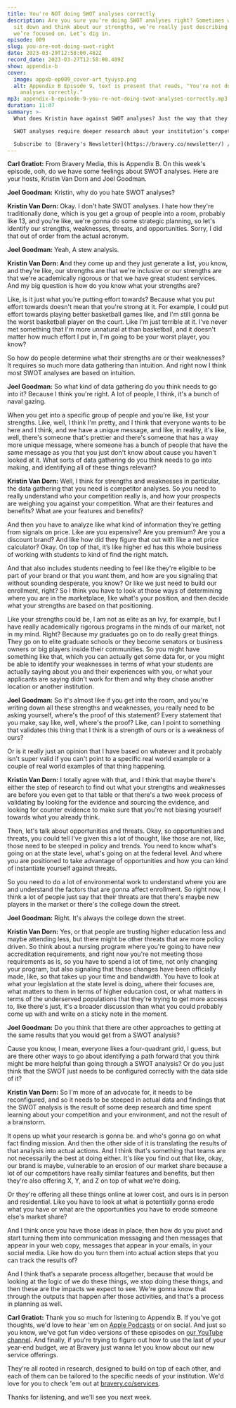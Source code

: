 ```yaml
---
title: You're NOT doing SWOT analyses correctly
description: Are you sure you’re doing SWOT analyses right? Sometimes when we
  sit down and think about our strengths, we’re really just describing things
  we’re focused on. Let’s dig in.
episode: 009
slug: you-are-not-doing-swot-right
date: 2023-03-29T12:58:00.482Z
record_date: 2023-03-27T12:58:00.489Z
show: appendix-b
cover:
  image: appxb-ep009_cover-art_tyuysp.png
  alt: Appendix B Episode 9, text is present that reads, "You're not doing swot
    analyses correctly."
mp3: appendix-b-episode-9-you-re-not-doing-swot-analyses-correctly.mp3
duration: 11:07
summary: >-
  What does Kristin have against SWOT analyses? Just the way that they’re typically done. 

  SWOT analyses require deeper research about your institution’s competition and environment, and shouldn’t just be the result of a 30-minute brainstorm.

  Subscribe to [Bravery's Newsletter](https://bravery.co/newsletter/) / [Follow Joel](https://www.linkedin.com/in/joelgoodman/) / [Follow Kristin](https://www.linkedin.com/in/kristinvandorn/) / Check out the [Bravery YouTube Channel](https://www.youtube.com/@BraveryMedia)
---
```

**Carl Gratiot:**
From Bravery Media, this is Appendix B. On this week's episode, ooh, do we have some feelings about SWOT analyses. Here are your hosts, Kristin Van Dorn and Joel Goodman. 

**Joel Goodman:**
Kristin, why do you hate SWOT analyses?

**Kristin Van Dorn:**
Okay. I don't hate SWOT analyses. I hate how they're traditionally done, which is you get a group of people into a room, probably like 13, and you're like, we're gonna do some strategic planning, so let's identify our strengths, weaknesses, threats, and opportunities. Sorry, I did that out of order from the actual acronym.

**Joel Goodman:**
Yeah, A stew analysis. 

**Kristin Van Dorn: A**nd they come up and they just generate a list, you know, and they're like, our strengths are that we're inclusive or our strengths are that we're academically rigorous or that we have great student services. And my big question is how do you know what your strengths are?

Like, is it just what you're putting effort towards? Because what you put effort towards doesn't mean that you're strong at it. For example, I could put effort towards playing better basketball games like, and I'm still gonna be the worst basketball player on the court. Like I'm just terrible at it. I've never met something that I'm more unnatural at than basketball, and it doesn't matter how much effort I put in, I'm going to be your worst player, you know?

So how do people determine what their strengths are or their weaknesses? It requires so much more data gathering than intuition. And right now I think most SWOT analyses are based on intuition.

**Joel Goodman:**
So what kind of data gathering do you think needs to go into it? Because I think you're right. A lot of people, I think, it's a bunch of naval gazing.

When you get into a specific group of people and you're like, list your strengths. Like, well, I think I'm pretty, and I think that everyone wants to be here and I think, and we have a unique message, and like, in reality, it's like, well, there's someone that's prettier and there's someone that has a way more unique message, where someone has a bunch of people that have the same message as you that you just don't know about cause you haven't looked at it. What sorts of data gathering do you think needs to go into making, and identifying all of these things relevant?

**Kristin Van Dorn:**
Well, I think for strengths and weaknesses in particular, the data gathering that you need is competitor analyses. So you need to really understand who your competition really is, and how your prospects are weighing you against your competition. What are their features and benefits? What are your features and benefits?

And then you have to analyze like what kind of information they're getting from signals on price. Like are you expensive? Are you premium? Are you a discount brand? And like how did they figure that out with like a net price calculator? Okay. On top of that, it’s like higher ed has this whole business of working with students to kind of find the right match.

And that also includes students needing to feel like they're eligible to be part of your brand or that you want them, and how are you signaling that without sounding desperate, you know? Or like we just need to build our enrollment, right? So I think you have to look at those ways of determining where you are in the marketplace, like what's your position, and then decide what your strengths are based on that positioning.

Like your strengths could be, I am not as elite as an Ivy, for example, but I have really academically rigorous programs in the minds of our market, not in my mind. Right? Because my graduates go on to do really great things. They go on to elite graduate schools or they become senators or business owners or big players inside their communities. So you might have something like that, which you can actually get some data for, or you might be able to identify your weaknesses in terms of what your students are actually saying about you and their experiences with you, or what your applicants are saying didn't work for them and why they chose another location or another institution.

**Joel Goodman:**
So it's almost like if you get into the room, and you're writing down all these strengths and weaknesses, you really need to be asking yourself, where's the proof of this statement? Every statement that you make, say like, well, where's the proof? Like, can I point to something that validates this thing that I think is a strength of ours or is a weakness of ours?

Or is it really just an opinion that I have based on whatever and it probably isn't super valid if you can't point to a specific real world example or a couple of real world examples of that thing happening. 

**Kristin Van Dorn:**
I totally agree with that, and I think that maybe there's either the step of research to find out what your strengths and weaknesses are before you even get to that table or that there's a two week process of validating by looking for the evidence and sourcing the evidence, and looking for counter evidence to make sure that you're not biasing yourself towards what you already think. 

Then, let's talk about opportunities and threats. Okay, so opportunities and threats, you could tell I've given this a lot of thought, like those are not, like, those need to be steeped in policy and trends. You need to know what's going on at the state level, what's going on at the federal level. And where you are positioned to take advantage of opportunities and how you can kind of instantiate yourself against threats.

So you need to do a lot of environmental work to understand where you are and understand the factors that are gonna affect enrollment. So right now, I think a lot of people just say that their threats are that there's maybe new players in the market or there's the college down the street.

**Joel Goodman:**
Right. It's always the college down the street. 

**Kristin Van Dorn:**
Yes, or that people are trusting higher education less and maybe attending less, but there might be other threats that are more policy driven. So think about a nursing program where you're going to have new accreditation requirements, and right now you're not meeting those requirements as is, so you have to spend a lot of time, not only changing your program, but also signaling that those changes have been officially made, like, so that takes up your time and bandwidth. You have to look at what your legislation at the state level is doing, where their focuses are, what matters to them in terms of higher education cost, or what matters in terms of the underserved populations that they're trying to get more access to, like there's just, it's a broader discussion than what you could probably come up with and write on a sticky note in the moment. 

**Joel Goodman:**
Do you think that there are other approaches to getting at the same results that you would get from a SWOT analysis?

Cause you know, I mean, everyone likes a four-quadrant grid, I guess, but are there other ways to go about identifying a path forward that you think might be more helpful than going through a SWOT analysis? Or do you just think that the SWOT just needs to be configured correctly with the data side of it?

**Kristin Van Dorn:**
So I'm more of an advocate for, it needs to be reconfigured, and so it needs to be steeped in actual data and findings that the SWOT analysis is the result of some deep research and time spent learning about your competition and your environment, and not the result of a brainstorm.

It opens up what your research is gonna be. and who's gonna go on what fact finding mission. And then the other side of it is translating the results of that analysis into actual actions. And I think that's something that teams are not necessarily the best at doing either. It's like you find out that like, okay, our brand is maybe, vulnerable to an erosion of our market share because a lot of our competitors have really similar features and benefits, but then they're also offering X, Y, and Z on top of what we're doing. 

Or they're offering all these things online at lower cost, and ours is in person and residential. Like you have to look at what is potentially gonna erode what you have or what are the opportunities you have to erode someone else's market share?

And I think once you have those ideas in place, then how do you pivot and start turning them into communication messaging and then messages that appear in your web copy, messages that appear in your emails, in your social media. Like how do you turn them into actual action steps that you can track the results of?

And I think that’s a separate process altogether, because that would be looking at the logic of we do these things, we stop doing these things, and then these are the impacts we expect to see. We're gonna know that through the outputs that happen after those activities, and that's a process in planning as well.

**Carl Gratiot:**
Thank you so much for listening to Appendix B. If you've got thoughts, we'd love to hear 'em on [Apple Podcasts](https://podcasts.apple.com/us/podcast/appendix-b/id1672064420) or on social. And just so you know, we've got fun video versions of these episodes on [our YouTube channel](https://youtube.com/@BraveryMedia). And finally, if you're trying to figure out how to use the last of your year-end budget, we at Bravery just wanna let you know about our new service offerings.

They're all rooted in research, designed to build on top of each other, and each of them can be tailored to the specific needs of your institution. We'd love for you to check 'em out at [bravery.co/services](https://bravery.co/services/). 

Thanks for listening, and we'll see you next week.